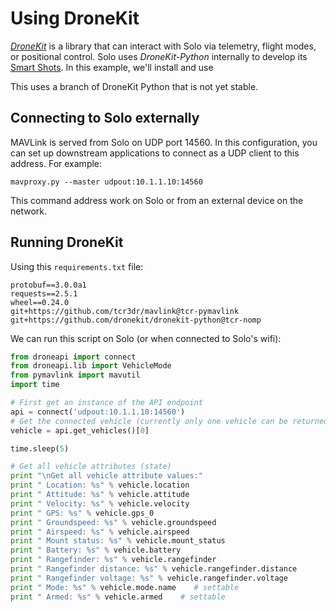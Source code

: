 # Using DroneKit

*[DroneKit](http://dronekit.io/)* is a library that can interact with Solo via telemetry, flight modes, or positional control. Solo uses *DroneKit-Python* internally to develop its [Smart Shots](concept-smartshot.html). In this example, we'll install and use 

<aside class="danger">
This uses a branch of DroneKit Python that is not yet stable.
</aside>

## Connecting to Solo externally

MAVLink is served from Solo on UDP port 14560. In this configuration, you can set up downstream applications to connect as a UDP client to this address. For example:

```
mavproxy.py --master udpout:10.1.1.10:14560
```

This command address work on Solo or from an external device on the network.

## Running DroneKit

Using this `requirements.txt` file:

```
protobuf==3.0.0a1
requests==2.5.1
wheel==0.24.0
git+https://github.com/tcr3dr/mavlink@tcr-pymavlink
git+https://github.com/dronekit/dronekit-python@tcr-nomp
```

We can run this script on Solo (or when connected to Solo's wifi):

```py
from droneapi import connect
from droneapi.lib import VehicleMode
from pymavlink import mavutil
import time

# First get an instance of the API endpoint
api = connect('udpout:10.1.1.10:14560')
# Get the connected vehicle (currently only one vehicle can be returned).
vehicle = api.get_vehicles()[0]

time.sleep(5)

# Get all vehicle attributes (state)
print "\nGet all vehicle attribute values:"
print " Location: %s" % vehicle.location
print " Attitude: %s" % vehicle.attitude
print " Velocity: %s" % vehicle.velocity
print " GPS: %s" % vehicle.gps_0
print " Groundspeed: %s" % vehicle.groundspeed
print " Airspeed: %s" % vehicle.airspeed
print " Mount status: %s" % vehicle.mount_status
print " Battery: %s" % vehicle.battery
print " Rangefinder: %s" % vehicle.rangefinder
print " Rangefinder distance: %s" % vehicle.rangefinder.distance
print " Rangefinder voltage: %s" % vehicle.rangefinder.voltage
print " Mode: %s" % vehicle.mode.name    # settable
print " Armed: %s" % vehicle.armed    # settable
```
